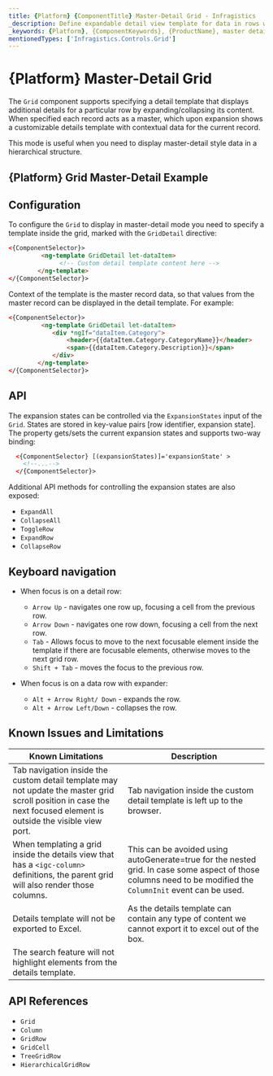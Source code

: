 ```yaml
---
title: {Platform} {ComponentTitle} Master-Detail Grid - Infragistics
_description: Define expandable detail view template for data in rows with Ignite UI {Platform} Grid. Useful for displaying master-detail style data in a hierarchical structure.
_keywords: {Platform}, {ComponentKeywords}, {ProductName}, master detail, Infragistics
mentionedTypes: ['Infragistics.Controls.Grid']
---
```


# {Platform} Master-Detail Grid

The `Grid` component supports specifying a detail template that displays additional details for a particular row by expanding/collapsing its content. When specified each record acts as a master, which upon expansion shows a customizable details template with contextual data for the current record.

This mode is useful when you need to display master-detail style data in a hierarchical structure.

## {Platform} Grid Master-Detail Example


<code-view style="height:600px"
           data-demos-base-url="{environment:dvDemosBaseUrl}"
           iframe-src="{environment:dvDemosBaseUrl}/{GridSample}-grid-master-detail"
           github-src="{GridSample}/grid-master-detail"
           alt="{Platform} {ComponentTitle} Master-Detail Example">
</code-view>

## Configuration

To configure the `Grid` to display in master-detail mode you need to specify a template inside the grid, marked with the `GridDetail` directive:

```html
<{ComponentSelector}>
         <ng-template GridDetail let-dataItem>
              <!-- Custom detail template content here -->
        </ng-template>
</{ComponentSelector}>
```

Context of the template is the master record data, so that values from the master record can be displayed in the detail template. For example:

```html
<{ComponentSelector}>
         <ng-template GridDetail let-dataItem>
            <div *ngIf="dataItem.Category">
                <header>{{dataItem.Category.CategoryName}}</header>
                <span>{{dataItem.Category.Description}}</span>
            </div>
        </ng-template>
</{ComponentSelector}>
```


## API

The expansion states can be controlled via the `ExpansionStates` input of the `Grid`. States are stored in key-value pairs [row identifier, expansion state]. The property gets/sets the current expansion states and supports two-way binding:

```html
  <{ComponentSelector} [(expansionStates)]='expansionState' >
    <!--...-->
  </{ComponentSelector}>
```

Additional API methods for controlling the expansion states are also exposed:
- `ExpandAll`
- `CollapseAll`
- `ToggleRow`
- `ExpandRow`
- `CollapseRow`

## Keyboard navigation

- When focus is on a detail row:

    - `Arrow Up` - navigates one row up, focusing a cell from the previous row.
    - `Arrow Down` -  navigates one row down, focusing a cell from the next row.
    - `Tab` - Allows focus to move to the next focusable element inside the template if there are focusable elements, otherwise moves to the next grid row.
    - `Shift + Tab` -  moves the focus to the previous row.

- When focus is on a data row with expander:
    - `Alt + Arrow Right/ Down` - expands the row.
    - `Alt + Arrow Left/Down` - collapses the row.

## Known Issues and Limitations


|Known Limitations| Description|
| --- | --- |
| Tab navigation inside the custom detail template may not update the master grid scroll position in case the next focused element is outside the visible view port.| Tab navigation inside the custom detail template is left up to the browser. |
| When templating a grid inside the details view that has a `<igc-column>` definitions, the parent grid will also render those columns.| This can be avoided using autoGenerate=true for the nested grid. In case some aspect of those columns need to be modified the `ColumnInit` event can be used. |
| Details template will not be exported to Excel.| As the details template can contain any type of content we cannot export it to excel out of the box.|
| The search feature will not highlight elements from the details template. | |

## API References

* `Grid`
* `Column`
* `GridRow`
* `GridCell`
* `TreeGridRow`
* `HierarchicalGridRow`